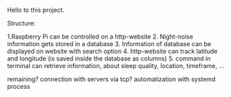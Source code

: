 Hello to this project.



Structure: 

1.Raspberry Pi can be controlled on a http-website
2. Night-noise information gets stored in a database 
3. Information of database can be displayed on website with search option
4. http-website can track latitude and longitude (is saved inside the database as columns)
5. command in terminal can retrieve information, about sleep quality, location, timeframe, ...


remaining? 
connection with servers via tcp?
automatization with systemd process